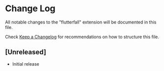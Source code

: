 # Change Log

All notable changes to the "flutterfall" extension will be documented in this file.

Check [Keep a Changelog](http://keepachangelog.com/) for recommendations on how to structure this file.

## [Unreleased]

- Initial release
